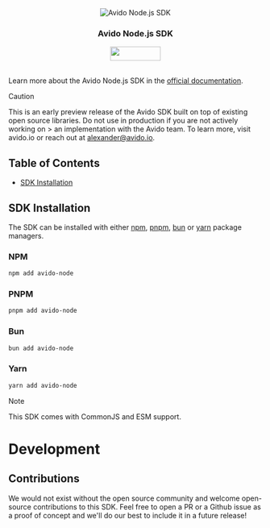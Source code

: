 <div align="center">
  <img src="https://github.com/user-attachments/assets/d919a024-ab1e-4b40-96f1-b2fa1778cddd" alt="Avido Node.js SDK" />
  <h3>Avido Node.js SDK</h3>
  <a href="https://opensource.org/licenses/MIT">
    <img src="https://img.shields.io/badge/License-MIT-blue.svg" style="width: 100px; height: 28px;" />
  </a>
</div>

<br/>

Learn more about the Avido Node.js SDK in the [official documentation](https://docs.avido.io/sdk).

> [!CAUTION]
> This is an early preview release of the Avido SDK built on top of existing open source libraries. Do not use in production if you are not actively working on > an implementation with the Avido team. To learn more, visit avido.io or reach out at alexander@avido.io.

<!-- Start Table of Contents [toc] -->
## Table of Contents

* [SDK Installation](#sdk-installation)
<!-- End Table of Contents [toc] -->

<!-- Start SDK Installation [installation] -->
## SDK Installation

The SDK can be installed with either [npm](https://www.npmjs.com/), [pnpm](https://pnpm.io/), [bun](https://bun.sh/) or [yarn](https://classic.yarnpkg.com/en/) package managers.

### NPM

```bash
npm add avido-node
```

### PNPM

```bash
pnpm add avido-node
```

### Bun

```bash
bun add avido-node
```

### Yarn

```bash
yarn add avido-node
```

> [!NOTE]
> This SDK comes with CommonJS and ESM support.
<!-- End SDK Installation [installation] -->

# Development

## Contributions
We would not exist without the open source community and welcome open-source contributions to this SDK.
Feel free to open a PR or a Github issue as a proof of concept and we'll do our best to include it in a future release!
